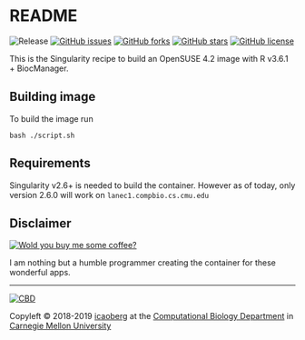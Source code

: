 # README
![Release](https://img.shields.io/badge/release-prealpha-red.svg)
[![GitHub issues](https://img.shields.io/github/issues/icaoberg/singularity-r-base-biocmanager.svg)](https://github.com/icaoberg/singularity-r-base-biocmanager/issues)
[![GitHub forks](https://img.shields.io/github/forks/icaoberg/singularity-r-base-biocmanager.svg)](https://github.com/icaoberg/singularity-r-base-biocmanager/network)
[![GitHub stars](https://img.shields.io/github/stars/icaoberg/singularity-r-base-biocmanager.svg)](https://github.com/icaoberg/singularity-r-base-biocmanager/stargazers)
[![GitHub license](https://img.shields.io/badge/license-GPLv3-blue.svg)](https://www.gnu.org/licenses/quick-guide-gplv3.en.html)

This is the Singularity recipe to build an OpenSUSE 4.2 image with R v3.6.1 + BiocManager.

##  Building image
To build the image run

```
bash ./script.sh
```

## Requirements
Singularity v2.6+ is needed to build the container. However as of today, only version 2.6.0 will work on `lanec1.compbio.cs.cmu.edu`

## Disclaimer

[![Wold you buy me some coffee?](https://www.buymeacoffee.com/assets/img/custom_images/orange_img.png)](https://www.buymeacoffee.com/icaoberg)

I am nothing but a humble programmer creating the container for these wonderful apps.

---
[![CBD](http://www.cbd.cmu.edu/wp-content/uploads/2017/07/wordpress-default.png)](http://www.cbd.cmu.edu)

Copyleft © 2018-2019 [icaoberg](http://www.andrew.cmu.edu/~icaoberg) at the [Computational Biology Department](http://www.cbd.cmu.edu) in [Carnegie Mellon University](http://www.cmu.edu)
